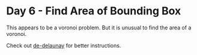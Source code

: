 # Day 6 - Find Area of Bounding Box

This appears to be a voronoi problem. But it is unusual to find the area of a
voronoi.

Check out [de-delaunay](https://github.com/d3/d3-delaunay) for better instructions.
